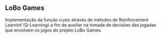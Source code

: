 ## LoBo Games

Implementação da função custo através de métodos de Reinforcement Learninf (Q-Learning) a fim de
auxiliar na tomada de decisões das jogadas que envolvem os jogos do projeto LoBo Games.
